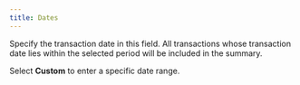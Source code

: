 ```yaml
---
title: Dates
---
```



Specify the transaction date in this field. All transactions whose transaction date lies within the selected period will be included in the summary.


Select **Custom** to enter a specific date range.

